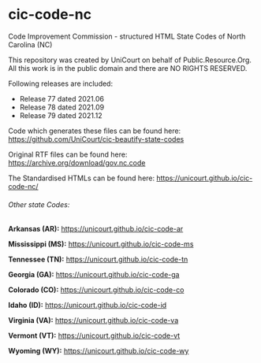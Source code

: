 # cic-code-nc

Code Improvement Commission - structured HTML State Codes of North Carolina (NC)

This repository was created by UniCourt on behalf of Public.Resource.Org. All this work is in the public domain and there are NO RIGHTS RESERVED.

Following releases are included:

 * Release 77 dated 2021.06
 * Release 78 dated 2021.09
 * Release 79 dated 2021.12
 


Code which generates these files can be found here: https://github.com/UniCourt/cic-beautify-state-codes

Original RTF files can be found here: https://archive.org/download/gov.nc.code

The Standardised HTMLs can be found here: https://unicourt.github.io/cic-code-nc/

 ###### Other state Codes:

 **Arkansas (AR):** https://unicourt.github.io/cic-code-ar

 **Mississippi (MS):** https://unicourt.github.io/cic-code-ms

 **Tennessee (TN):** https://unicourt.github.io/cic-code-tn

 **Georgia (GA):** https://unicourt.github.io/cic-code-ga

 **Colorado (CO):** https://unicourt.github.io/cic-code-co

 **Idaho (ID):** https://unicourt.github.io/cic-code-id

 **Virginia (VA):** https://unicourt.github.io/cic-code-va

 **Vermont (VT):** https://unicourt.github.io/cic-code-vt
 
 **Wyoming (WY):** https://unicourt.github.io/cic-code-wy
